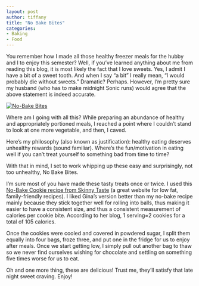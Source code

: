 ```yaml
---
layout: post
author: tiffany
title: "No Bake Bites"
categories: 
- Baking
- Food
---
```


You remember how I made all those healthy freezer meals for the hubby and I to enjoy this semester? Well, if you’ve learned anything about me from reading this blog, it is most likely the fact that I love sweets. Yes, I admit I have a bit of a sweet tooth. And when I say “a bit” I really mean, “I would probably die without sweets.” Dramatic? Perhaps. However, I’m pretty sure my husband (who has to make midnight Sonic runs) would agree that the above statement is indeed accurate.

[![](jekyll_uploads/2012/01/January-2012-006.NEF_-325x216.jpg "No-Bake Bites")](http://www.sweetpeonies.com/2012/01/no-bake-bites/january-2012-006-nef/)

Where am I going with all this? While preparing an abundance of healthy and appropriately portioned meals, I reached a point where I couldn’t stand to look at one more vegetable, and then, I caved.

Here’s my philosophy (also known as justification): healthy eating deserves unhealthy rewards (sound familiar). Where’s the fun/motivation in eating well if you can’t treat yourself to something bad from time to time?

With that in mind, I set to work whipping up these easy and surprisingly, not too unhealthy, No Bake Bites.

I’m sure most of you have made these tasty treats once or twice. I used this [No-Bake Cookie recipe from Skinny Taste](http://www.skinnytaste.com/2011/11/skinny-no-bake-cookies.html#more) (a great website for low fat, family-friendly recipes). I liked Gina’s version better than my no-bake recipe mainly because they stick together well for rolling into balls, thus making it easier to have a consistent size, and thus a consistent measurement of calories per cookie bite. According to her blog, 1 serving=2 cookies for a total of 105 calories.

Once the cookies were cooled and covered in powdered sugar, I split them equally into four bags, froze three, and put one in the fridge for us to enjoy after meals. Once we start getting low, I simply pull out another bag to thaw so we never find ourselves wishing for chocolate and settling on something five times worse for us to eat.

Oh and one more thing, these are delicious! Trust me, they’ll satisfy that late night sweet craving. Enjoy!